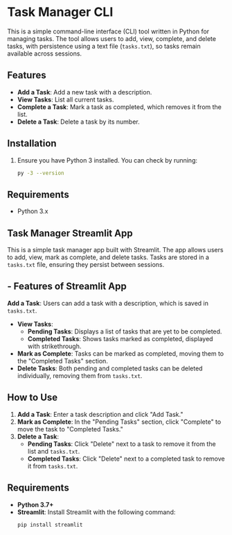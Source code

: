 
# Task Manager CLI

This is a simple command-line interface (CLI) tool written in Python for managing tasks. The tool allows users to add, view, complete, and delete tasks, with persistence using a text file (`tasks.txt`), so tasks remain available across sessions.


## Features

- **Add a Task**: Add a new task with a description.
- **View Tasks**: List all current tasks.
- **Complete a Task**: Mark a task as completed, which removes it from the list.
- **Delete a Task**: Delete a task by its number.



## Installation
1. Ensure you have Python 3 installed. You can check by running:
   ```bash
   py -3 --version

## Requirements

- Python 3.x
## Task Manager Streamlit App

This is a simple task manager app built with Streamlit. The app allows users to add, view, mark as complete, and delete tasks. Tasks are stored in a `tasks.txt` file, ensuring they persist between sessions.

## - Features of Streamlit App
**Add a Task**: Users can add a task with a description, which is saved in `tasks.txt`.
- **View Tasks**:
  - **Pending Tasks**: Displays a list of tasks that are yet to be completed.
  - **Completed Tasks**: Shows tasks marked as completed, displayed with strikethrough.
- **Mark as Complete**: Tasks can be marked as completed, moving them to the "Completed Tasks" section.
- **Delete Tasks**: Both pending and completed tasks can be deleted individually, removing them from `tasks.txt`.

## How to Use

1. **Add a Task**: Enter a task description and click "Add Task."
2. **Mark as Complete**: In the "Pending Tasks" section, click "Complete" to move the task to "Completed Tasks."
3. **Delete a Task**:
   - **Pending Tasks**: Click "Delete" next to a task to remove it from the list and `tasks.txt`.
   - **Completed Tasks**: Click "Delete" next to a completed task to remove it from `tasks.txt`.

## Requirements

- **Python 3.7+**
- **Streamlit**: Install Streamlit with the following command:
  ```bash
  pip install streamlit